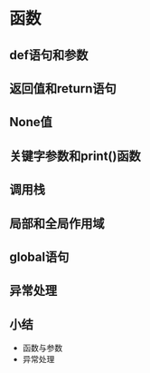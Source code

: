 # 函数
## def语句和参数
## 返回值和return语句
## None值
## 关键字参数和print()函数
## 调用栈
## 局部和全局作用域
## global语句
## 异常处理
## 小结
- 函数与参数
- 异常处理